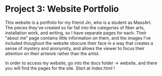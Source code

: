 # Project 3: Website Portfolio

This website is a portfolio for my friend Jin, who is a student as MassArt. The pieces they've created so far fall into the categories of fiber arts, installation work, and writing, so I have separate pages for each. Their "about me" page contains little information on them, and the images I've included thoughout the website obscure their face in a way that creates a sense of mystery and anonymity, and allows the viewer to focus their attention on their artwork rather than the artist.

In order to access my website, go into the docs folder -> website, and there you will find the pages for the site. Start at index.html !
